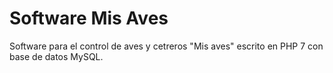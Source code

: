 # Software Mis Aves

Software para el control de aves y cetreros "Mis aves" escrito en PHP 7 con base de datos MySQL.

